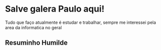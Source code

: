 # Salve galera **Paulo** aqui!

Tudo que faço atualmente é estudar e trabalhar, sempre me interessei pela area da informatica no geral


## Resuminho Humilde

